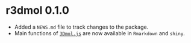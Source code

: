 # r3dmol 0.1.0

* Added a `NEWS.md` file to track changes to the package.
* Main functions of [`3Dmol.js`](http://3dmol.csb.pitt.edu/doc/$3Dmol.GLViewer.html) are now available in `Rmarkdown` and `shiny`.
